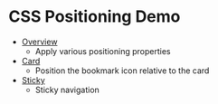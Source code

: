 # CSS Positioning Demo

- [Overview](overview.html)
  - Apply various positioning properties
- [Card](card.html)
  - Position the bookmark icon relative to the card
- [Sticky](sticky.html)
  - Sticky navigation
